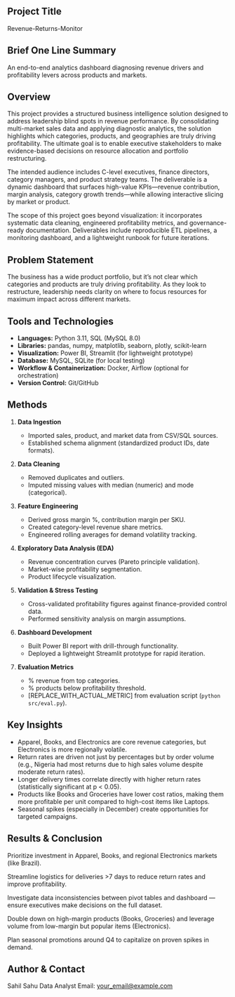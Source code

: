 ## Project Title
Revenue-Returns-Monitor

## Brief One Line Summary
An end-to-end analytics dashboard diagnosing revenue drivers and profitability levers across products and markets.

## Overview
This project provides a structured business intelligence solution designed to address leadership blind spots in revenue performance. By consolidating multi-market sales data and applying diagnostic analytics, the solution highlights which categories, products, and geographies are truly driving profitability. The ultimate goal is to enable executive stakeholders to make evidence-based decisions on resource allocation and portfolio restructuring.  

The intended audience includes C-level executives, finance directors, category managers, and product strategy teams. The deliverable is a dynamic dashboard that surfaces high-value KPIs—revenue contribution, margin analysis, category growth trends—while allowing interactive slicing by market or product.  

The scope of this project goes beyond visualization: it incorporates systematic data cleaning, engineered profitability metrics, and governance-ready documentation. Deliverables include reproducible ETL pipelines, a monitoring dashboard, and a lightweight runbook for future iterations.

## Problem Statement
The business has a wide product portfolio, but it’s not clear which categories and products are truly driving profitability. As they look to restructure, leadership needs clarity on where to focus resources for maximum impact across different markets. 

## Tools and Technologies
- **Languages:** Python 3.11, SQL (MySQL 8.0)  
- **Libraries:** pandas, numpy, matplotlib, seaborn, plotly, scikit-learn  
- **Visualization:** Power BI, Streamlit (for lightweight prototype)  
- **Database:** MySQL, SQLite (for local testing)  
- **Workflow & Containerization:** Docker, Airflow (optional for orchestration)  
- **Version Control:** Git/GitHub  

## Methods
1. **Data Ingestion**  
   - Imported sales, product, and market data from CSV/SQL sources.  
   - Established schema alignment (standardized product IDs, date formats).  

2. **Data Cleaning**  
   - Removed duplicates and outliers.  
   - Imputed missing values with median (numeric) and mode (categorical).  

3. **Feature Engineering**  
   - Derived gross margin %, contribution margin per SKU.  
   - Created category-level revenue share metrics.  
   - Engineered rolling averages for demand volatility tracking.  

4. **Exploratory Data Analysis (EDA)**  
   - Revenue concentration curves (Pareto principle validation).  
   - Market-wise profitability segmentation.  
   - Product lifecycle visualization.  

5. **Validation & Stress Testing**  
   - Cross-validated profitability figures against finance-provided control data.  
   - Performed sensitivity analysis on margin assumptions.  

6. **Dashboard Development**  
   - Built Power BI report with drill-through functionality.  
   - Deployed a lightweight Streamlit prototype for rapid iteration.  

7. **Evaluation Metrics**  
   - % revenue from top categories.  
   - % products below profitability threshold.  
   - [REPLACE_WITH_ACTUAL_METRIC] from evaluation script (`python src/eval.py`).  

## Key Insights
- Apparel, Books, and Electronics are core revenue categories, but Electronics is more regionally volatile.
- Return rates are driven not just by percentages but by order volume (e.g., Nigeria had most returns due to high sales volume despite moderate return rates).
- Longer delivery times correlate directly with higher return rates (statistically significant at p < 0.05).
- Products like Books and Groceries have lower cost ratios, making them more profitable per unit compared to high-cost items like Laptops.
- Seasonal spikes (especially in December) create opportunities for targeted campaigns.

## Results & Conclusion

Prioritize investment in Apparel, Books, and regional Electronics markets (like Brazil).

Streamline logistics for deliveries >7 days to reduce return rates and improve profitability.

Investigate data inconsistencies between pivot tables and dashboard — ensure executives make decisions on the full dataset.

Double down on high-margin products (Books, Groceries) and leverage volume from low-margin but popular items (Electronics).

Plan seasonal promotions around Q4 to capitalize on proven spikes in demand.

## Author & Contact

Sahil Sahu
Data Analyst 
Email: your_email@example.com
